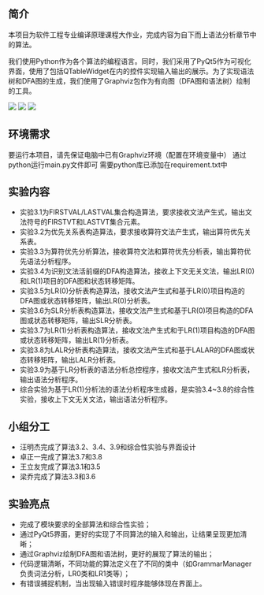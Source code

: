 ## 简介
本项目为软件工程专业编译原理课程大作业，完成内容为自下而上语法分析章节中的算法。

我们使用Python作为各个算法的编程语言。同时，我们采用了PyQt5作为可视化界面，使用了包括QTableWidget在内的控件实现输入输出的展示。为了实现语法树和DFA图的生成，我们使用了Graphviz包作为有向图（DFA图和语法树）绘制的工具。

<img src="https://s4.ax1x.com/2022/01/12/7uKvkT.png">
<img src="https://s4.ax1x.com/2022/01/12/7uMVAK.png">
<img src="https://s4.ax1x.com/2022/01/12/7uMu1H.png">

## 环境需求
要运行本项目，请先保证电脑中已有Graphviz环境（配置在环境变量中）
通过python运行main.py文件即可
需要python库已添加在requirement.txt中

## 实验内容
- 实验3.1为FIRSTVAL/LASTVAL集合构造算法，要求接收文法产生式，输出文法符号的FIRSTVT和LASTVT集合元素。
- 实验3.2为优先关系表构造算法，要求接收算符文法产生式，输出算符优先关系表。
- 实验3.3为算符优先分析算法，接收算符文法和算符优先分析表，输出算符优先语法分析程序。
- 实验3.4为识别文法活前缀的DFA构造算法，接收上下文无关文法，输出LR(0)和LR(1)项目的DFA图和状态转移矩阵。
- 实验3.5为LR(0)分析表构造算法，接收文法产生式和基于LR(0)项目构造的DFA图或状态转移矩阵，输出LR(0)分析表。
- 实验3.6为SLR分析表构造算法，接收文法产生式和基于LR(0)项目构造的DFA图或状态转移矩阵，输出SLR分析表。
- 实验3.7为LR(1)分析表构造算法，接收文法产生式和于LR(1)项目构造的DFA图或状态转移矩阵，输出LR(1)分析表。
- 实验3.8为LALR分析表构造算法，接收文法产生式和基于LALAR的DFA图或状态转移矩阵，输出LALR分析表。
- 实验3.9为基于LR分析表的语法分析总控程序，接收文法产生式和LR分析表，输出语法分析程序。
- 综合实验为基于LR(1)分析法的语法分析程序生成器，是实验3.4~3.8的综合性实验，接收上下文无关文法，输出语法分析程序。

## 小组分工
- 汪明杰完成了算法3.2、3.4、3.9和综合性实验与界面设计
- 卓正一完成了算法3.7和3.8
- 王立友完成了算法3.1和3.5
- 梁乔完成了算法3.3和3.6

## 实验亮点
- 完成了模块要求的全部算法和综合性实验；
- 通过PyQt5界面，更好的实现了不同算法的输入和输出，让结果呈现更加清晰；
- 通过Graphviz绘制DFA图和语法树，更好的展现了算法的输出；
- 代码逻辑清晰，不同功能的算法定义在了不同的类中（如GrammarManager负责词法分析，LR0类和LR1类等）；
- 有错误捕捉机制，当出现输入错误时程序能够体现在界面上。
